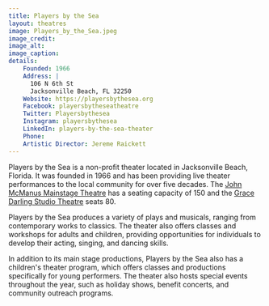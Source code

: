 ```yaml
---
title: Players by the Sea
layout: theatres
image: Players_by_the_Sea.jpeg
image_credit:
image_alt:
image_caption:
details:
    Founded: 1966
    Address: |
      106 N 6th St
      Jacksonville Beach, FL 32250
    Website: https://playersbythesea.org
    Facebook: playersbytheseatheatre
    Twitter: Playersbythesea
    Instagram: playersbythesea
    LinkedIn: players-by-the-sea-theater
    Phone: 	
    Artistic Director: Jereme Raickett
---
```

Players by the Sea is a non-profit theater located in Jacksonville Beach, Florida. It was founded in 1966 and has been providing live theater performances to the local community for over five decades. The [John McManus Mainstage Theatre](/venues/john-mcmanus-mainstage-theatre) has a seating capacity of 150 and the [Grace Darling Studio Theatre](/venues/grace-darling-studio-theatre) seats 80. 

Players by the Sea produces a variety of plays and musicals, ranging from contemporary works to classics. The theater also offers classes and workshops for adults and children, providing opportunities for individuals to develop their acting, singing, and dancing skills.

In addition to its main stage productions, Players by the Sea also has a children's theater program, which offers classes and productions specifically for young performers. The theater also hosts special events throughout the year, such as holiday shows, benefit concerts, and community outreach programs.